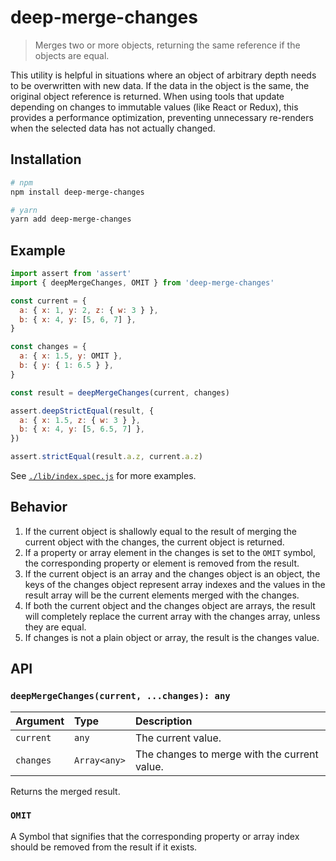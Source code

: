# deep-merge-changes

> Merges two or more objects, returning the same reference if the objects are equal.

This utility is helpful in situations where an object of arbitrary depth needs to be overwritten with new data. If the data in the object is the same, the original object reference is returned. When using tools that update depending on changes to immutable values (like React or Redux), this provides a performance optimization, preventing unnecessary re-renders when the selected data has not actually changed.

## Installation

```sh
# npm
npm install deep-merge-changes

# yarn
yarn add deep-merge-changes
```

## Example

```js
import assert from 'assert'
import { deepMergeChanges, OMIT } from 'deep-merge-changes'

const current = {
  a: { x: 1, y: 2, z: { w: 3 } },
  b: { x: 4, y: [5, 6, 7] },
}

const changes = {
  a: { x: 1.5, y: OMIT },
  b: { y: { 1: 6.5 } },
}

const result = deepMergeChanges(current, changes)

assert.deepStrictEqual(result, {
  a: { x: 1.5, z: { w: 3 } },
  b: { x: 4, y: [5, 6.5, 7] },
})

assert.strictEqual(result.a.z, current.a.z)
```

See [`./lib/index.spec.js`](./lib/index.spec.js) for more examples.

## Behavior

1. If the current object is shallowly equal to the result of merging the current object with the changes, the current object is returned.
1. If a property or array element in the changes is set to the `OMIT` symbol, the corresponding property or element is removed from the result.
1. If the current object is an array and the changes object is an object, the keys of the changes object represent array indexes and the values in the result array will be the current elements merged with the changes.
1. If both the current object and the changes object are arrays, the result will completely replace the current array with the changes array, unless they are equal.
1. If changes is not a plain object or array, the result is the changes value.

## API

### `deepMergeChanges(current, ...changes): any`

|Argument|Type|Description|
|:---|:---|:---|
|`current`|`any`|The current value.|
|`changes`|`Array<any>`|The changes to merge with the current value.|

Returns the merged result.

### `OMIT`

A Symbol that signifies that the corresponding property or array index should be removed from the result if it exists.
